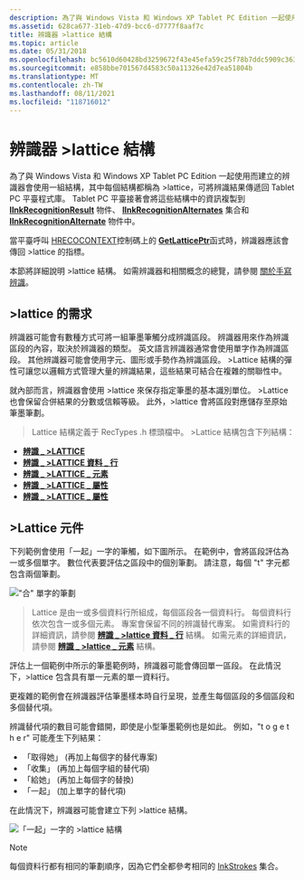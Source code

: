 ```yaml
---
description: 為了與 Windows Vista 和 Windows XP Tablet PC Edition 一起使用而建立的辨識器會使用一組結構，其中每個結構都稱為 >lattice，可將辨識結果傳遞回 Tablet PC 平臺程式庫。
ms.assetid: 628ca677-31eb-47d9-bcc6-d7777f8aaf7c
title: 辨識器 >lattice 結構
ms.topic: article
ms.date: 05/31/2018
ms.openlocfilehash: bc5610d60428bd3259672f43e45efa59c25f78b7ddc5909c363610eaf08520e1
ms.sourcegitcommit: e858bbe701567d4583c50a11326e42d7ea51804b
ms.translationtype: MT
ms.contentlocale: zh-TW
ms.lasthandoff: 08/11/2021
ms.locfileid: "118716012"
---
```

# <a name="recognizer-lattice-structure"></a>辨識器 >lattice 結構

為了與 Windows Vista 和 Windows XP Tablet PC Edition 一起使用而建立的辨識器會使用一組結構，其中每個結構都稱為 >lattice，可將辨識結果傳遞回 Tablet PC 平臺程式庫。 Tablet PC 平臺接著會將這些結構中的資訊複製到 [**IInkRecognitionResult**](/windows/desktop/api/msinkaut/nn-msinkaut-iinkrecognitionresult) 物件、 [**IInkRecognitionAlternates**](/windows/desktop/api/msinkaut/nn-msinkaut-iinkrecognitionalternates) 集合和 [**IInkRecognitionAlternate**](/windows/desktop/api/msinkaut/nn-msinkaut-iinkrecognitionalternate) 物件中。

當平臺呼叫 [HRECOCONTEXT](hrecocontext-handle.md)控制碼上的 [**GetLatticePtr**](/windows/desktop/api/recapis/nf-recapis-getlatticeptr)函式時，辨識器應該會傳回 >lattice 的指標。

本節將詳細說明 >lattice 結構。 如需辨識器和相關概念的總覽，請參閱 [關於手寫辨識](about-handwriting-recognition.md)。

## <a name="the-need-for-a-lattice"></a>>lattice 的需求

辨識器可能會有數種方式可將一組筆墨筆觸分成辨識區段。 辨識器用來作為辨識區段的內容，取決於辨識器的類型。 英文語言辨識器通常會使用單字作為辨識區段。 其他辨識器可能會使用字元、圖形或手勢作為辨識區段。 >Lattice 結構的彈性可讓您以邏輯方式管理大量的辨識結果，這些結果可結合在複雜的關聯性中。

就內部而言，辨識器會使用 >lattice 來保存指定筆墨的基本識別單位。 >Lattice 也會保留合併結果的分數或信賴等級。 此外，>lattice 會將區段對應儲存至原始筆墨筆劃。

>Lattice 結構定義于 RecTypes .h 標頭檔中。 >Lattice 結構包含下列結構：

-   [**辨識 \_ >LATTICE**](/windows/win32/api/rectypes/ns-rectypes-reco_lattice)
-   [**辨識 \_ >LATTICE 資料 \_ 行**](/windows/win32/api/rectypes/ns-rectypes-reco_lattice_column)
-   [**辨識 \_ >LATTICE \_ 元素**](/windows/win32/api/rectypes/ns-rectypes-reco_lattice_element)
-   [**辨識 \_ >LATTICE \_ 屬性**](/windows/win32/api/rectypes/ns-rectypes-reco_lattice_properties)
-   [**辨識 \_ >LATTICE \_ 屬性**](/windows/win32/api/rectypes/ns-rectypes-reco_lattice_property)

## <a name="lattice-components"></a>>Lattice 元件

下列範例會使用「一起」一字的筆觸，如下圖所示。 在範例中，會將區段評估為一或多個單字。 數位代表要評估之區段中的個別筆劃。 請注意，每個 "t" 字元都包含兩個筆劃。

!["合" 單字的筆劃](images/1d5fa9fb-6c38-49b8-8caa-2b6dcc1d5dec.gif)

>Lattice 是由一或多個資料行所組成，每個區段各一個資料行。 每個資料行依次包含一或多個元素。 專案會保留不同的辨識替代專案。 如需資料行的詳細資訊，請參閱 [**辨識 \_ >lattice 資料 \_ 行**](/windows/win32/api/rectypes/ns-rectypes-reco_lattice_column) 結構。 如需元素的詳細資訊，請參閱 [**辨識 \_ >lattice \_ 元素**](/windows/win32/api/rectypes/ns-rectypes-reco_lattice_element) 結構。

評估上一個範例中所示的筆墨範例時，辨識器可能會傳回單一區段。 在此情況下，>lattice 包含具有單一元素的單一資料行。

更複雜的範例會在辨識器評估筆墨樣本時自行呈現，並產生每個區段的多個區段和多個替代項。

辨識替代項的數目可能會錯開，即使是小型筆墨範例也是如此。 例如，"t o g e t h e r" 可能產生下列結果：

-   「取得她」 (再加上每個字的替代專案) 
-   「收集」 (再加上每個字組的替代項) 
-   「給她」 (再加上每個字的替換) 
-   「一起」 (加上單字的替代項) 

在此情況下，辨識器可能會建立下列 >lattice 結構。

![「一起」一字的 >lattice 結構](images/2496c3dd-8b08-4f86-9fe3-f118be49a8c8.gif)

> [!Note]  
> 每個資料行都有相同的筆劃順序，因為它們全都參考相同的 [InkStrokes](/previous-versions/windows/desktop/legacy/ms703293(v=vs.85)) 集合。

 

 

 

